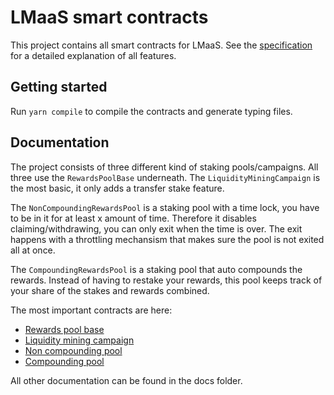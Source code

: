 # LMaaS smart contracts

This project contains all smart contracts for LMaaS.
See the [specification](https://drive.google.com/file/d/16P_bKT26j9FsLWzWsdLISOnpMUZ5I2ue/view?usp=sharing) for a detailed explanation of all features.

## Getting started

Run `yarn compile` to compile the contracts and generate typing files.

## Documentation

The project consists of three different kind of staking pools/campaigns. All three use the `RewardsPoolBase` underneath. The `LiquidityMiningCampaign` is the most basic, it only adds a transfer stake feature.

The `NonCompoundingRewardsPool` is a staking pool with a time lock, you have to be in it for at least x amount of time. Therefore it disables claiming/withdrawing, you can only exit when the time is over. The exit happens with a throttling mechansism that makes sure the pool is not exited all at once.

The `CompoundingRewardsPool` is a staking pool that auto compounds the rewards. Instead of having to restake your rewards, this pool keeps track of your share of the stakes and rewards combined.

The most important contracts are here:

- [Rewards pool base](docs/RewardsPoolBase.md)
- [Liquidity mining campaign](docs/LiquidityMiningCampaign.md)
- [Non compounding pool](docs/V2/NonCompoundingRewardsPool.md)
- [Compounding pool](docs/V2/CompoundingRewardsPoolStaker.md)

All other documentation can be found in the docs folder.
